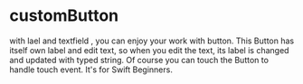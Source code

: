 # customButton
with lael and textfield , you can enjoy your work with button.
This Button has itself own label and edit text, so when you edit the text, its label is changed and updated with typed string.
Of course you can touch the Button to handle touch event.
It's for Swift Beginners.
